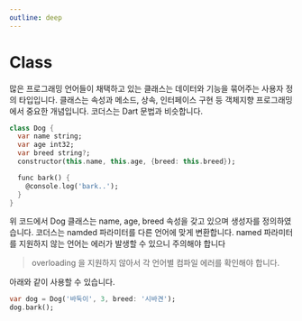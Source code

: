 ```yaml
---
outline: deep
---
```


# Class

많은 프로그래밍 언어들이 채택하고 있는 클래스는 데이터와 기능을 묶어주는 사용자 정의 타입입니다. 클래스는 속성과 메소드, 상속, 인터페이스 구현 등
객체지향 프로그래밍에서 중요한 개념입니다. 코더스는 Dart 문법과 비슷합니다.
```dart
class Dog {
  var name string;
  var age int32;
  var breed string?;
  constructor(this.name, this.age, {breed: this.breed});

  func bark() {
    @console.log('bark..');
  }
}
```
위 코드에서 Dog 클래스는 name, age, breed 속성을 갖고 있으며 생성자를 정의하였습니다.
코더스는 namded 파라미터를 다른 언어에 맞게 변환합니다. named 파라미터를 지원하지 않는
언어는 에러가 발생할 수 있으니 주의해야 합니다

> overloading 을 지원하지 않아서 각 언어별 컴파일 에러를 확인해야 합니다.

아래와 같이 사용할 수 있습니다.
```dart
var dog = Dog('바둑이', 3, breed: '시바견');
dog.bark();
```

